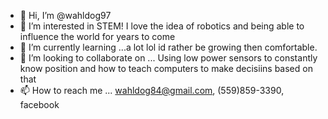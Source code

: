 - 👋 Hi, I’m @wahldog97
- 👀 I’m interested in STEM! I love the idea of robotics and being able to influence the world for years to come
- 🌱 I’m currently learning ...a lot lol id rather be growing then comfortable.
- 💞️ I’m looking to collaborate on ... Using low power sensors to constantly know position and how to teach computers to make decisiins based on that
- 📫 How to reach me ...
wahldog84@gmail.com, (559)859-3390, facebook
<!---
wahldog97/wahldog97 is a ✨ special ✨ repository because its `README.md` (this file) appears on your GitHub profile.
You can click the Preview link to take a look at your changes.
--->
